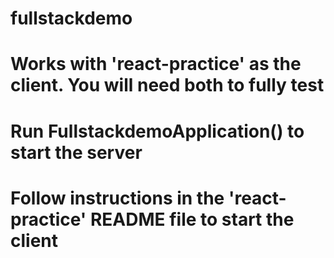 # fullstackdemo
# Works with 'react-practice' as the client. You will need both to fully test
# Run FullstackdemoApplication() to start the server
# Follow instructions in the 'react-practice' README file to start the client
 
